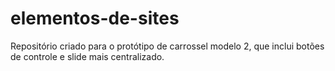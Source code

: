 # elementos-de-sites
Repositório criado para o protótipo de carrossel modelo 2, que inclui botões de controle e slide mais centralizado.

